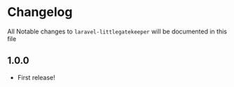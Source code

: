# Changelog

All Notable changes to `laravel-littlegatekeeper` will be documented in this file

## 1.0.0
- First release!
